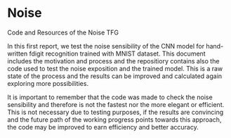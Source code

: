 # Noise
Code and Resources of the Noise TFG

In this first report, we test the noise sensibility of the CNN model for hand-written fdigit recognition trained with MNIST dataset. This document includes the motivation and process and the repositiory contains also the code used to test the noise exposition and the trained model. This is a raw state of the process and the results can be improved and calculated again exploring more possibilities. 

It is important to remember that the code was made to check the noise sensibility and therefore is not the fastest nor the more elegant or efficient. This is not necessary due to testing purposes, if the results are convincing and the future path of the working progress points towards this approach, the code may be improved to earn efficiency and better accuracy.
